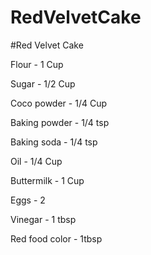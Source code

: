 # RedVelvetCake
#Red Velvet Cake

Flour - 1 Cup

Sugar - 1/2 Cup 

Coco powder - 1/4 Cup

Baking powder - 1/4 tsp

Baking soda - 1/4 tsp

Oil - 1/4 Cup

Buttermilk - 1 Cup

Eggs - 2

Vinegar - 1 tbsp

Red food color - 1tbsp

